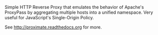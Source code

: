 Simple HTTP Reverse Proxy that emulates the behavior of Apache's ProxyPass
by aggregating multiple hosts into a unified namespace.
Very useful for JavaScript's Single-Origin Policy.

See http://proximate.readthedocs.org for more.
